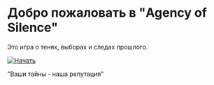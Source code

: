 # Добро пожаловать в **"Agency of Silence"**

Это игра о тенях, выборах и следах прошлого.

[![Начать](https://img.shields.io/badge/НАЧАТЬ-darkgreen?style=for-the-badge)](_sidebar.md)

"Ваши тайны - наша репутация"
